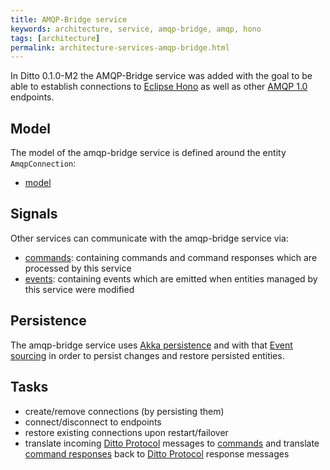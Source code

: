 ```yaml
---
title: AMQP-Bridge service
keywords: architecture, service, amqp-bridge, amqp, hono
tags: [architecture]
permalink: architecture-services-amqp-bridge.html
---
```


In Ditto 0.1.0-M2 the AMQP-Bridge service was added with the goal to be able to establish connections to 
[Eclipse Hono](https://eclipse.org/hono/) as well as other [AMQP 1.0](protocol-bindings-amqp10.html) endpoints.

## Model

The model of the amqp-bridge service is defined around the entity `AmqpConnection`:
* [model](https://github.com/eclipse/ditto/tree/master/model/amqp-bridge/src/main/java/org/eclipse/ditto/model/amqpbridge)

## Signals

Other services can communicate with the amqp-bridge service via:

* [commands](https://github.com/eclipse/ditto/tree/master/signals/commands/amqp-bridge/src/main/java/org/eclipse/ditto/signals/commands/amqpbridge):
  containing commands and command responses which are processed by this service
* [events](https://github.com/eclipse/ditto/tree/master/signals/events/amqp-bridge/src/main/java/org/eclipse/ditto/signals/events/amqpbridge):
  containing events which are emitted when entities managed by this service were modified

## Persistence

The amqp-bridge service uses [Akka persistence](https://doc.akka.io/docs/akka/current/persistence.html?language=java) and 
with that [Event sourcing](http://localhost:4000/basic-signals.html#architectural-style) in order to persist changes 
and restore persisted entities.

## Tasks

* create/remove connections (by persisting them)
* connect/disconnect to endpoints
* restore existing connections upon restart/failover
* translate incoming [Ditto Protocol](protocol-overview.html) messages to [commands](basic-signals-command.html)
  and translate [command responses](basic-signals-commandresponse.html) back to [Ditto Protocol](protocol-overview.html) response messages